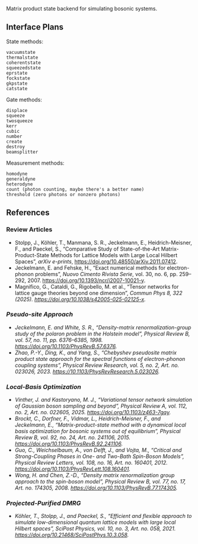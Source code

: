 Matrix product state backend for simulating bosonic systems.

## Interface Plans

State methods:
```
vacuumstate
thermalstate
coherentstate
squeezedstate
eprstate
fockstate
gkpstate
catstate
```
Gate methods:
```
displace
squeeze
twosqueeze
kerr
cubic
number
create
destroy
beamsplitter
```
Measurement methods:
```
homodyne
generaldyne
heterodyne
count (photon counting, maybe there's a better name)
threshold (zero photons or nonzero photons)
```

## References

### Review Articles
- Stolpp, J., Köhler, T., Manmana, S. R., Jeckelmann, E., Heidrich-Meisner, F., and Paeckel, S., “Comparative Study of State-of-the-Art Matrix-Product-State Methods for Lattice Models with Large Local Hilbert Spaces”, <i>arXiv e-prints</i>, https://doi.org/10.48550/arXiv.2011.07412.
- Jeckelmann, E. and Fehske, H., “Exact numerical methods for electron-phonon problems”, <i>Nuovo Cimento Rivista Serie</i>, vol. 30, no. 6, pp. 259–292, 2007. https://doi.org/10.1393/ncr/i2007-10021-y.
- Magnifico, G., Cataldi, G., Rigobello, M. et al., “Tensor networks for lattice gauge theories beyond one dimension”, <i>Commun Phys 8, 322 (2025). https://doi.org/10.1038/s42005-025-02125-x.

### Pseudo-site Approach
- Jeckelmann, E. and White, S. R., “Density-matrix renormalization-group study of the polaron problem in the Holstein model”, <i>Physical Review B</i>, vol. 57, no. 11, pp. 6376–6385, 1998. https://doi.org/10.1103/PhysRevB.57.6376.
- Zhao, P.-Y., Ding, K., and Yang, S., “Chebyshev pseudosite matrix product state approach for the spectral functions of electron-phonon coupling systems”, <i>Physical Review Research</i>, vol. 5, no. 2, Art. no. 023026, 2023. https://10.1103/PhysRevResearch.5.023026.

### Local-Basis Optimization
- Vinther, J. and Kastoryano, M. J., “Variational tensor network simulation of Gaussian boson sampling and beyond”, <i>Physical Review A</i>, vol. 112, no. 2, Art. no. 022605, 2025. https://doi.org/10.1103/z463-7gqy.
- Brockt, C., Dorfner, F., Vidmar, L., Heidrich-Meisner, F., and Jeckelmann, E., “Matrix-product-state method with a dynamical local basis optimization for bosonic systems out of equilibrium”, <i>Physical Review B</i>, vol. 92, no. 24, Art. no. 241106, 2015. https://doi.org/10.1103/PhysRevB.92.241106.
- Guo, C., Weichselbaum, A., von Delft, J., and Vojta, M., “Critical and Strong-Coupling Phases in One- and Two-Bath Spin-Boson Models”, <i>Physical Review Letters</i>, vol. 108, no. 16, Art. no. 160401, 2012. https://doi.org/10.1103/PhysRevLett.108.160401.
- Wong, H. and Chen, Z.-D., “Density matrix renormalization group approach to the spin-boson model”, <i>Physical Review B</i>, vol. 77, no. 17, Art. no. 174305, 2008. https://doi.org/10.1103/PhysRevB.77.174305.

### Projected-Purified DMRG
- Köhler, T., Stolpp, J., and Paeckel, S., “Efficient and flexible approach to simulate low-dimensional quantum lattice models with large local Hilbert spaces”, <i>SciPost Physics</i>, vol. 10, no. 3, Art. no. 058, 2021. https://doi.org/10.21468/SciPostPhys.10.3.058.


